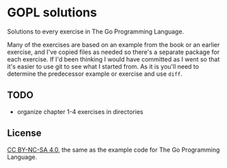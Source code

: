 # GOPL solutions

Solutions to every exercise in The Go Programming Language.

Many of the exercises are based on an example from the book or an earlier exercise, and I've copied files as needed so there's a separate package for each exercise. If I'd been thinking I would have committed as I went so that it's easier to use git to see what I started from. As it is you'll need to determine the predecessor example or exercise and use `diff`.

## TODO

* organize chapter 1-4 exercises in directories

## License

[CC BY-NC-SA 4.0](http://creativecommons.org/licenses/by-nc-sa/4.0/), the same as the example code for The Go Programming Language.
